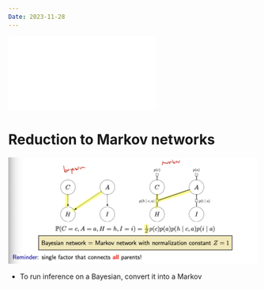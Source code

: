 ```yaml
---
Date: 2023-11-28
---
```

  

![Bayesian_2](Bayesian_2.pdf)

# Reduction to Markov networks

![Untitled 102.png](attachments/Untitled%20102.png)

- To run inference on a Bayesian, convert it into a Markov